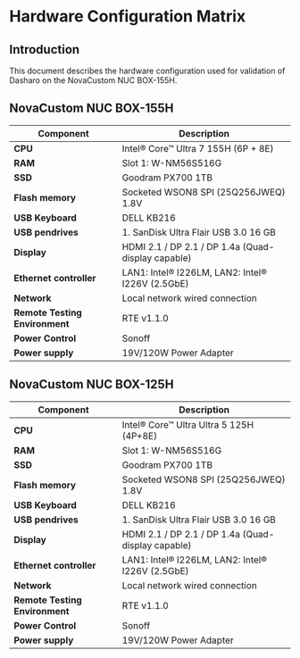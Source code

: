 # Hardware Configuration Matrix

## Introduction

This document describes the hardware configuration used for validation of
Dasharo on the NovaCustom NUC BOX-155H.

## NovaCustom NUC BOX-155H

| Component                      | Description                                        |
|--------------------------------|----------------------------------------------------|
| **CPU**                        | Intel® Core™ Ultra 7 155H (6P + 8E)                |
| **RAM**                        | Slot 1: W-NM56S516G                                |
| **SSD**                        | Goodram PX700 1TB                                  |
| **Flash memory**               | Socketed WSON8 SPI (25Q256JWEQ) 1.8V               |
| **USB Keyboard**               |  DELL KB216                                        |
| **USB pendrives**              | 1. SanDisk Ultra  Flair USB 3.0 16 GB              |
| **Display**                    | HDMI 2.1 / DP 2.1 / DP 1.4a (Quad-display capable) |
| **Ethernet controller**        | LAN1: Intel® I226LM, LAN2: Intel® I226V (2.5GbE)   |
| **Network**                    | Local network wired connection                     |
| **Remote Testing Environment** | RTE v1.1.0                                         |
| **Power Control**              | Sonoff                                             |
| **Power supply**               | 19V/120W Power Adapter                             |

## NovaCustom NUC BOX-125H

| Component                      | Description                                        |
|--------------------------------|----------------------------------------------------|
| **CPU**                        | Intel® Core™ Ultra Ultra 5 125H (4P+8E)            |
| **RAM**                        | Slot 1: W-NM56S516G                                |
| **SSD**                        | Goodram PX700 1TB                                  |
| **Flash memory**               | Socketed WSON8 SPI (25Q256JWEQ) 1.8V               |
| **USB Keyboard**               |  DELL KB216                                        |
| **USB pendrives**              | 1. SanDisk Ultra  Flair USB 3.0 16 GB              |
| **Display**                    | HDMI 2.1 / DP 2.1 / DP 1.4a (Quad-display capable) |
| **Ethernet controller**        | LAN1: Intel® I226LM, LAN2: Intel® I226V (2.5GbE)   |
| **Network**                    | Local network wired connection                     |
| **Remote Testing Environment** | RTE v1.1.0                                         |
| **Power Control**              | Sonoff                                             |
| **Power supply**               | 19V/120W Power Adapter                             |
